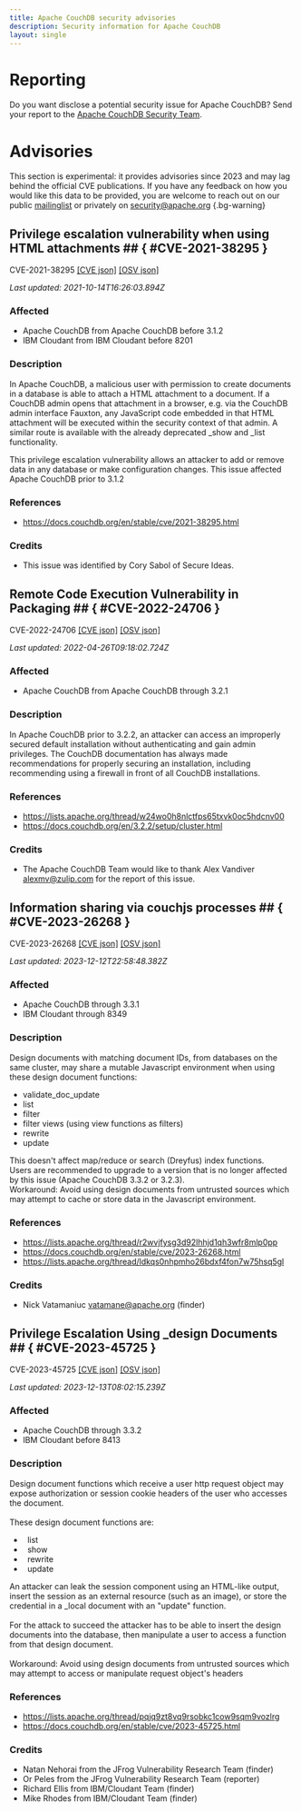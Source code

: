 ```yaml
---
title: Apache CouchDB security advisories
description: Security information for Apache CouchDB
layout: single
---
```


# Reporting

Do you want disclose a potential security issue for Apache CouchDB? Send your report to the [Apache CouchDB Security Team](mailto:security@couchdb.apache.org).

# Advisories

This section is experimental: it provides advisories since 2023 and may lag behind the official CVE publications. If you have any feedback on how you would like this data to be provided, you are welcome to reach out on our public [mailinglist](/mailinglist) or privately on [security@apache.org](mailto:security@apache.org)
{.bg-warning}

## Privilege escalation vulnerability when using HTML attachments ## { #CVE-2021-38295 }

CVE-2021-38295 [\[CVE json\]](./CVE-2021-38295.cve.json) [\[OSV json\]](./CVE-2021-38295.osv.json)



_Last updated: 2021-10-14T16:26:03.894Z_

### Affected

* Apache CouchDB from Apache CouchDB before 3.1.2
* IBM Cloudant from IBM Cloudant before 8201


### Description

In Apache CouchDB, a malicious user with permission to create documents in a database is able to attach a HTML attachment to a document. If a CouchDB admin opens that attachment in a browser, e.g. via the CouchDB admin interface Fauxton, any JavaScript code embedded in that HTML attachment will be executed within the security context of that admin. A similar route is available with the already deprecated _show and _list functionality.

This privilege escalation vulnerability allows an attacker to add or remove data in any database or make configuration changes.  This issue affected Apache CouchDB prior to 3.1.2

### References
* https://docs.couchdb.org/en/stable/cve/2021-38295.html


### Credits
* This issue was identified by Cory Sabol of Secure Ideas.


## Remote Code Execution Vulnerability in Packaging ## { #CVE-2022-24706 }

CVE-2022-24706 [\[CVE json\]](./CVE-2022-24706.cve.json) [\[OSV json\]](./CVE-2022-24706.osv.json)



_Last updated: 2022-04-26T09:18:02.724Z_

### Affected

* Apache CouchDB from Apache CouchDB through 3.2.1


### Description

In Apache CouchDB prior to 3.2.2, an attacker can access an improperly secured default installation without authenticating and gain admin privileges.  The CouchDB documentation has always made recommendations for properly securing an installation, including recommending using a firewall in front of all CouchDB installations.


### References
* https://lists.apache.org/thread/w24wo0h8nlctfps65txvk0oc5hdcnv00
* https://docs.couchdb.org/en/3.2.2/setup/cluster.html


### Credits
* The Apache CouchDB Team would like to thank Alex Vandiver <alexmv@zulip.com> for the report of this issue.


## Information sharing via couchjs processes ## { #CVE-2023-26268 }

CVE-2023-26268 [\[CVE json\]](./CVE-2023-26268.cve.json) [\[OSV json\]](./CVE-2023-26268.osv.json)



_Last updated: 2023-12-12T22:58:48.382Z_

### Affected

* Apache CouchDB through 3.3.1
* IBM Cloudant through 8349


### Description

<span style="background-color: rgb(255, 255, 255);">Design documents with matching document IDs, from databases on the same cluster, may share a mutable Javascript environment when using these design document functions:<br><ul><li><span style="background-color: rgb(255, 255, 255);">validate_doc_update<br></span></li><li><span style="background-color: rgb(255, 255, 255);">list<br></span></li><li><span style="background-color: rgb(255, 255, 255);">filter<br></span></li><li><span style="background-color: rgb(255, 255, 255);">filter views (using view functions as filters)<br></span></li><li><span style="background-color: rgb(255, 255, 255);"><span style="background-color: rgb(255, 255, 255);">r</span><span style="background-color: rgb(255, 255, 255);">ewrite</span><br></span></li><li><span style="background-color: rgb(255, 255, 255);"><span style="background-color: rgb(255, 255, 255);">update<br></span></span></li></ul></span><div><span style="background-color: rgb(255, 255, 255);">This doesn't affect map/reduce or search (Dreyfus) index functions.</span></div><div><span style="background-color: rgb(255, 255, 255);"><span style="background-color: rgb(255, 255, 255);">Users are recommended to upgrade to a version that is no longer affected by this issue (Apache CouchDB 3.3.2 or 3.2.3).</span></span></div><div><span style="background-color: rgb(255, 255, 255);">Workaround: Avoid using design documents from untrusted sources which may attempt to cache or store data in the Javascript environment.</span></div>

### References
* https://lists.apache.org/thread/r2wvjfysg3d92lhhjd1qh3wfr8mlp0pp
* https://docs.couchdb.org/en/stable/cve/2023-26268.html
* https://lists.apache.org/thread/ldkqs0nhpmho26bdxf4fon7w75hsq5gl


### Credits
* Nick Vatamaniuc vatamane@apache.org (finder)


## Privilege Escalation Using _design Documents ## { #CVE-2023-45725 }

CVE-2023-45725 [\[CVE json\]](./CVE-2023-45725.cve.json) [\[OSV json\]](./CVE-2023-45725.osv.json)



_Last updated: 2023-12-13T08:02:15.239Z_

### Affected

* Apache CouchDB through 3.3.2
* IBM Cloudant before 8413


### Description

Design document functions which receive a user http request object may expose authorization or session cookie headers of the user who accesses the document.<br><br>These design document functions are:<br><ul><li>&nbsp; list</li><li>&nbsp; show</li><li>&nbsp; rewrite</li><li>&nbsp; update</li></ul>An attacker can leak the session component using an HTML-like output, insert the session as an external resource (such as an image), or store the credential in a _local document with an "update" function.<br><br>For the attack to succeed the attacker has to be able to insert the design documents into the database, then manipulate a user to access a function from that design document.<br><br>Workaround: Avoid using design documents from untrusted sources which may attempt to access or manipulate request object's headers<br>

### References
* https://lists.apache.org/thread/pqjq9zt8vq9rsobkc1cow9sqm9vozlrg
* https://docs.couchdb.org/en/stable/cve/2023-45725.html


### Credits
* Natan Nehorai from the JFrog Vulnerability Research Team (finder)
* Or Peles from the JFrog Vulnerability Research Team (reporter)
* Richard Ellis from IBM/Cloudant Team (finder)
* Mike Rhodes from IBM/Cloudant Team (finder)
